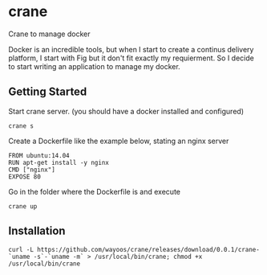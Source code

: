 crane
=====

Crane to manage docker

Docker is an incredible tools, but when I start to create a continus delivery platform,
I start with Fig but it don't fit exactly my requierment. So I decide to start writing an application
to manage my docker.

## Getting Started

Start crane server. (you should have a docker installed and configured)

```shell
crane s
```

Create a Dockerfile like the example below, stating an nginx server

```
FROM ubuntu:14.04
RUN apt-get install -y nginx
CMD ["nginx"]
EXPOSE 80
```

Go in the folder where the Dockerfile is and execute

```shell
crane up
```


## Installation

```shell
curl -L https://github.com/wayoos/crane/releases/download/0.0.1/crane-`uname -s`-`uname -m` > /usr/local/bin/crane; chmod +x /usr/local/bin/crane
```
